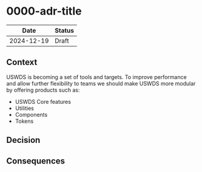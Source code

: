 <!--
The record number and the title should be in the filename.
For example:
/decisions/0000-adr-title.md
-->

<!--
PR Title:
ADR Proposal: A brief description
-->

# 0000-adr-title

| Date       | Status |
| ---------- | ------ |
| 2024-12-19 | Draft  |

<!--
Status options:
- Draft
- Proposed
- Approved
- Rejected
- Deprecated
- Superseded
-->

## Context

USWDS is becoming a set of tools and targets. To improve performance and allow further flexibility to teams we should make USWDS more modular by offering products such as:

- USWDS Core features
- Utilities
- Components
- Tokens

## Decision

<!--
Options considered (with benefits and risks/mitigations), assumptions, choice made, and reasoning.
 -->

## Consequences

<!--
Pros and cons of this decision, including potential trade-offs.
-->
